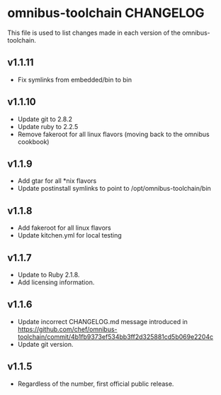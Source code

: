 omnibus-toolchain CHANGELOG
==========================
This file is used to list changes made in each version of the omnibus-toolchain.

v1.1.11
------
- Fix symlinks from embedded/bin to bin

v1.1.10
------
- Update git to 2.8.2
- Update ruby to 2.2.5
- Remove fakeroot for all linux flavors (moving back to the omnibus cookbook)

v1.1.9
------
- Add gtar for all *nix flavors
- Update postinstall symlinks to point to /opt/omnibus-toolchain/bin

v1.1.8
------
- Add fakeroot for all linux flavors
- Update kitchen.yml for local testing

v1.1.7
------
- Update to Ruby 2.1.8.
- Add licensing information.

v1.1.6
------
- Update incorrect CHANGELOG.md message introduced in https://github.com/chef/omnibus-toolchain/commit/4b1fb9373ef534bb3ff2d325881cd5b069e2204c
- Update git version.

v1.1.5
------
- Regardless of the number, first official public release.